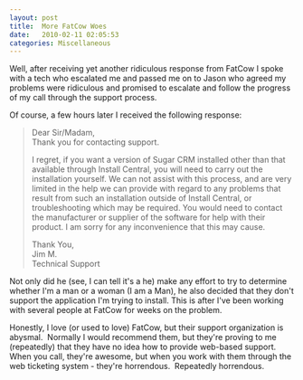 ```yaml
---
layout: post
title:  More FatCow Woes
date:   2010-02-11 02:05:53
categories: Miscellaneous
---
```

Well, after receiving yet another ridiculous response from FatCow I spoke with a tech who escalated me and passed me on to Jason who agreed my problems were ridiculous and promised to escalate and follow the progress of my call through the support process.

Of course, a few hours later I received the following response:

> Dear Sir/Madam,  
> Thank you for contacting support.  
>   
> I regret, if you want a version of Sugar CRM installed other than that available through Install Central, you will need to carry out the installation yourself. We can not assist with this process, and are very limited in the help we can provide with regard to any problems that result from such an installation outside of Install Central, or troubleshooting which may be required. You would need to contact the manufacturer or supplier of the software for help with their product. I am sorry for any inconvenience that this may cause.  
>   
> Thank You,  
> Jim M.  
> Technical Support

Not only did he (see, I can tell it's a he) make any effort to try to determine whether I'm a man or a woman (I am a Man), he also decided that they don't support the application I'm trying to install. This is after I've been working with several people at FatCow for weeks on the problem.

Honestly, I love (or used to love) FatCow, but their support organization is abysmal.  Normally I would recommend them, but they're proving to me (repeatedly) that they have no idea how to provide web-based support. When you call, they're awesome, but when you work with them through the web ticketing system - they're horrendous.  Repeatedly horrendous.